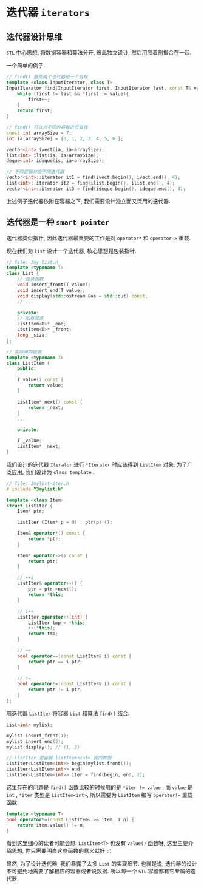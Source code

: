 # 迭代器 `iterators`

## 迭代器设计思维

`STL` 中心思想: 将数据容器和算法分开, 彼此独立设计, 然后用胶着剂撮合在一起.

一个简单的例子.

```cpp
// find() 接受两个迭代器和一个目标
template <class InputIterator, class T>
InputIterator find(InputIterator first, InputIterator last, const T& value) {
    while (first != last && *first != value){
        first++;
    }
    return first;
}
```

```cpp
// find() 可以对不同的容器进行查找
const int arraySize = 7;
int ia[arraySize] = {0, 1, 2, 3, 4, 5, 6 };

vector<int> ivect(ia, ia+arraySize);
list<int> ilist(ia, ia+arraySize);
deque<int> ideque(is, ia+arraySize);

// 不同容器对应不同迭代器
vector<int>::iterator it1 = find(ivect.begin(), ivect.end(), 4);
list<int>::iterator it2 = find(ilist.begin(), ilist.end(), 4);
vector<int>::iterator it3 = find(ideque.begin(), ideque.end(), 4);
```

上述例子迭代器依附在容器之下, 我们需要设计独立而又泛用的迭代器.

## 迭代器是一种 `smart pointer`

迭代器类似指针, 因此迭代器最重要的工作是对 `operator*` 和 `operator->` 重载.

现在我们为 `list` 设计一个迭代器, 核心思想是包装指针.

```cpp
// file: 3my_list.h
template <typename T>
class List {
    // 包装函数
    void insert_front(T value);
    void insert_end(T value);
    void display(std::ostream &os = std::out) const;
    // ...

    private:
    // 私有成员
    ListItem<T>* _end;
    ListItem<T>* _front;
    long _size;
};

// 实际单向链表
template <typename T>
class ListItem {
    public:

    T value() const {
        return value;
    }

    ListItem* next() const {
        return _next;
    }
    ...

    private:

    T _value;
    ListItem* _next;
}
```

我们设计的迭代器 `Iterator` 进行 `*Iterator` 时应该得到 `ListItem` 对象, 为了广泛应用, 我们设计为 `class template` .

```cpp
// file: 3mylist-iter.h
# include "3mylist.h"

template <class Item>
struct ListIter {
    Item* ptr;

    ListIter (Item* p = 0) : ptr(p) {};

    Item& operator*() const {
        return *ptr;
    }

    Item* operator->() const {
        return ptr;
    }

    // ++i
    ListIter& operator++() {
        ptr = ptr->next();
        return *this;
    }

    // i++
    ListIter operator++(int) {
        ListIter tmp = *this;
        ++(*this);
        return tmp;
    }

    // ==
    bool operator==(const ListIter& i) const {
        return ptr == i.ptr;
    }

    // !=
    bool operator!=(const ListIter& i) const {
        return ptr != i.ptr;
    }
};
```

用迭代器 `ListIter` 将容器 `List` 和算法 `find()` 结合:

```cpp
List<int> mylist;

mylist.insert_front(1);
mylist.insert_end(2);
mylist.display(); // (1, 2)

// ListIter 是容器 listItem<int> 装的数据
ListIter<ListItem<int>> begin(mylist.front());
ListIter<ListItem<int>> end;
ListIter<ListItem<int>> iter = find(begin, end, 2);
```

这里存在的问题是 `find()` 函数比较的时候用的是 `*iter != value` , 而 `value` 是 `int` , `*iter` 类型是 `ListItem<int>`, 所以需要为 `ListItem` 编写 `operator!=` 重载函数.

```cpp
template <typename T>
bool operator!=(const ListItem<T>& item, T n) {
    return item.value() != n;
}
```

看到这里细心的读者可能会想: `ListItem<T>` 也没有 `value()` 函数呀, 这里主要介绍思想, 你只需要明白这些函数的意义就好 `:)`

显然, 为了设计迭代器, 我们暴露了太多 `List` 的实现细节. 也就是说, 迭代器的设计不可避免地需要了解相应的容器或者说数据. 所以每一个 `STL` 容器都有它专属的迭代器.
